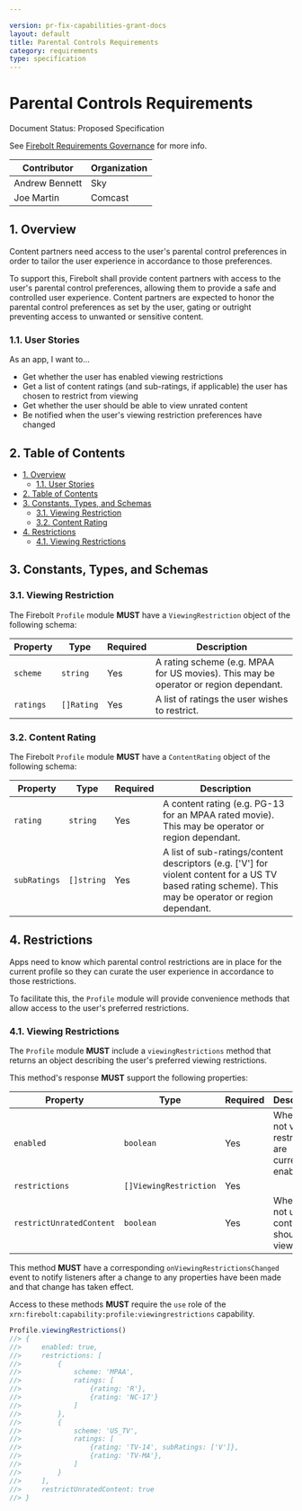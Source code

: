 ```yaml
---

version: pr-fix-capabilities-grant-docs
layout: default
title: Parental Controls Requirements
category: requirements
type: specification
---
```

# Parental Controls Requirements

Document Status: Proposed Specification

See [Firebolt Requirements Governance](../../../governance) for more info.

| Contributor    | Organization |
| -------------- | ------------ |
| Andrew Bennett | Sky          |
| Joe Martin     | Comcast      |

## 1. Overview

Content partners need access to the user's parental control preferences in order to tailor the user experience in accordance to those preferences.

To support this, Firebolt shall provide content partners with access to the user's parental control preferences, allowing them to provide a safe and controlled user experience.  Content partners are expected to honor the parental control preferences as set by the user, gating or outright preventing access to unwanted or sensitive content.

### 1.1. User Stories

As an app, I want to...

- Get whether the user has enabled viewing restrictions
- Get a list of content ratings (and sub-ratings, if applicable) the user has chosen to restrict from viewing
- Get whether the user should be able to view unrated content
- Be notified when the user's viewing restriction preferences have changed

## 2. Table of Contents

- [1. Overview](#1-overview)
  - [1.1. User Stories](#11-user-stories)
- [2. Table of Contents](#2-table-of-contents)
- [3. Constants, Types, and Schemas](#3-constants-types-and-schemas)
  - [3.1. Viewing Restriction](#31-viewing-restriction)
  - [3.2. Content Rating](#32-content-rating)
- [4. Restrictions](#4-restrictions)
  - [4.1. Viewing Restrictions](#41-viewing-restrictions)

## 3. Constants, Types, and Schemas

### 3.1. Viewing Restriction

The Firebolt `Profile` module **MUST** have a `ViewingRestriction` object of the following schema:

| Property  | Type       | Required | Description                                                                          |
| --------- | ---------- | -------- | ------------------------------------------------------------------------------------ |
| `scheme`  | `string`   | Yes      | A rating scheme (e.g. MPAA for US movies). This may be operator or region dependant. |
| `ratings` | `[]Rating` | Yes      | A list of ratings the user wishes to restrict.                                       |

### 3.2. Content Rating

The Firebolt `Profile` module **MUST** have a `ContentRating` object of the following schema:

| Property     | Type       | Required | Description                                                                                                                                           |
| ------------ | ---------- | -------- | ----------------------------------------------------------------------------------------------------------------------------------------------------- |
| `rating`     | `string`   | Yes      | A content rating (e.g. PG-13 for an MPAA rated movie). This may be operator or region dependant.                                                      |
| `subRatings` | `[]string` | Yes      | A list of sub-ratings/content descriptors (e.g. ['V'] for violent content for a US TV based rating scheme). This may be operator or region dependant. |

## 4. Restrictions

Apps need to know which parental control restrictions are in place for the current profile so they can curate the user experience in accordance to those restrictions.

To facilitate this, the `Profile` module will provide convenience methods that allow access to the user's preferred restrictions.

### 4.1. Viewing Restrictions

The `Profile` module **MUST** include a `viewingRestrictions` method that returns an object describing the user's preferred viewing restrictions.

This method's response **MUST** support the following properties:

| Property                 | Type                   | Required | Description                                               |
| ------------------------ | ---------------------- | -------- | --------------------------------------------------------- |
| `enabled`                | `boolean`              | Yes      | Whether or not viewing restrictions are currently enabled |
| `restrictions`           | `[]ViewingRestriction` | Yes      |                                                           |
| `restrictUnratedContent` | `boolean`              | Yes      | Whether or not unrated content should be viewable         |

This method **MUST** have a corresponding `onViewingRestrictionsChanged` event to notify listeners after a change to any properties have been made and that change has taken effect.

Access to these methods **MUST** require the `use` role of the `xrn:firebolt:capability:profile:viewingrestrictions` capability.

```javascript
Profile.viewingRestrictions()
//> {
//>     enabled: true,
//>     restrictions: [
//>         {
//>             scheme: 'MPAA',
//>             ratings: [
//>                 {rating: 'R'},
//>                 {rating: 'NC-17'}
//>             ]
//>         },
//>         {
//>             scheme: 'US_TV',
//>             ratings: [
//>                 {rating: 'TV-14', subRatings: ['V']},
//>                 {rating: 'TV-MA'},
//>             ]
//>         }
//>     ],
//>     restrictUnratedContent: true
//> }
```
